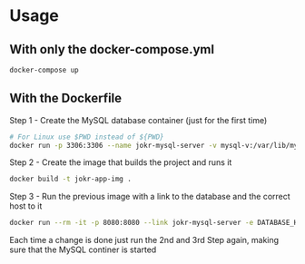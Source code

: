 # Usage

## With only the docker-compose.yml 

```bash
docker-compose up
```

## With the Dockerfile

Step 1 - Create the MySQL database container (just for the first time)

```bash
# For Linux use $PWD instead of ${PWD}
docker run -p 3306:3306 --name jokr-mysql-server -v mysql-v:/var/lib/mysql -v ${PWD}/mysql:/docker-entrypoint-initdb.d -e MYSQL_ROOT_PASSWORD=root -d mysql:8.0
```

Step 2 - Create the image that builds the project and runs it

```bash
docker build -t jokr-app-img .
```

Step 3 - Run the previous image with a link to the database and the correct host to it

```bash
docker run --rm -it -p 8080:8080 --link jokr-mysql-server -e DATABASE_HOST=jokr-mysql-server jokr-app-img
```

Each time a change is done just run the 2nd and 3rd Step again, making sure that the MySQL continer is started